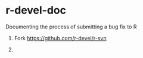 # r-devel-doc
Documenting the process of submitting a bug fix to R 

1. Fork https://github.com/r-devel/r-svn

2. 
